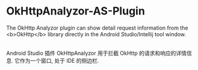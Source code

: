 # OkHttpAnalyzor-AS-Plugin
The OkHttp Analyzor plugin can show detail request information from the &lt;b>OkHttp&lt;/b> library directly in the Android Studio/Intellij tool window.

<br>Android Studio 插件 OkHttpAnalyzor 用于拦截 OkHttp 的请求和响应的详情信息. 它作为一个窗口, 处于 IDE 的侧边栏.
